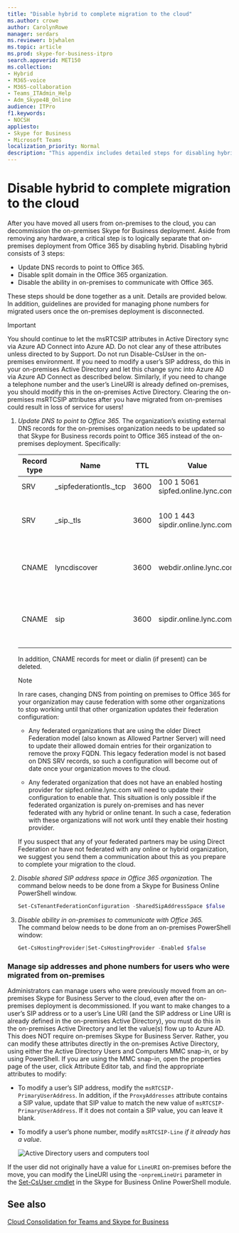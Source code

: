 ```yaml
---
title: "Disable hybrid to complete migration to the cloud"
ms.author: crowe
author: CarolynRowe
manager: serdars
ms.reviewer: bjwhalen
ms.topic: article
ms.prod: skype-for-business-itpro
search.appverid: MET150
ms.collection: 
- Hybrid 
- M365-voice
- M365-collaboration
- Teams_ITAdmin_Help
- Adm_Skype4B_Online
audience: ITPro
f1.keywords:
- NOCSH
appliesto:
- Skype for Business 
- Microsoft Teams
localization_priority: Normal
description: "This appendix includes detailed steps for disabling hybrid as part of cloud consolidation for Teams and Skype for Business."
---
```


# Disable hybrid to complete migration to the cloud

After you have moved all users from on-premises to the cloud, you can decommission the on-premises Skype for Business deployment. Aside from removing any hardware, a critical step is to logically separate that on-premises deployment from Office 365 by disabling hybrid. Disabling hybrid consists of 3 steps:

- Update DNS records to point to Office 365.
- Disable split domain in the Office 365 organization.
- Disable the ability in on-premises to communicate with Office 365.

These steps should be done together as a unit. Details are provided below. In addition, guidelines are provided for managing phone numbers for migrated users once the on-premises deployment is disconnected.

> [!Important] 
>You should continue to let the msRTCSIP attributes in Active Directory sync via Azure AD Connect into Azure AD.  Do not clear any of these attributes unless directed to by Support.  Do not run Disable-CsUser in the on-premises environment. If you need to modify a user’s SIP address, do this in your on-premises Active Directory and let this change sync into Azure AD via Azure AD Connect as described below. Similarly, if you need to change a telephone number and the user’s LineURI is already defined on-premises, you should modify this in the on-premises Active Directory.
>Clearing the on-premises msRTCSIP attributes after you have migrated from on-premises could result in loss of service for users!



1.	*Update DNS to point to Office 365.*
The organization’s existing external DNS records for the on-premises organization needs to be updated so that Skype for Business records point to Office 365 instead of the on-premises deployment. Specifically:

    |Record type|Name|TTL|Value|Purpose|
    |---|---|---|---|---|
    |SRV|_sipfederationtls._tcp|3600|100 1 5061 sipfed.online.lync.<span>com|Enables federation|
    |SRV|_sip._tls|3600|100 1 443 sipdir.online.lync.<span>com|Required for Skype for Business users|
    |CNAME|	lyncdiscover|	3600|	webdir.online.lync.<span>com|Required for Skype for Business users|
    |CNAME|	sip|	3600|	sipdir.online.lync.<span>com|Required only for older legacy SIP phones|

    In addition, CNAME records for meet or dialin (if present) can be deleted.

    > [!Note] 
    > In rare cases, changing DNS from pointing on premises to Office 365 for your organization may cause federation with some other organizations to stop working until that other organization updates their federation configuration:
    >
    > - Any federated organizations that are using the older Direct Federation model (also known as Allowed Partner Server) will need to update their allowed domain entries for their organization to remove the proxy FQDN. This legacy federation model is not based on DNS SRV records, so such a configuration will become out of date once your organization moves to the cloud.
    > 
    > - Any federated organization that does not have an enabled hosting provider for sipfed.online.lync.<span>com will need to update their configuration to enable that. This situation is only possible if the federated organization is purely on-premises and has never federated with any hybrid or online tenant. In such a case, federation with these organizations will not work until they enable their hosting provider.
    >
    > If you suspect that any of your federated partners may be using Direct Federation or have not federated with any online or hybrid organization, we suggest you send them a communication about this as you prepare to complete your migration to the cloud.

2.	*Disable shared SIP address space in Office 365 organization.*
The command below needs to be done from a Skype for Business Online PowerShell window.

    ```PowerShell
    Set-CsTenantFederationConfiguration -SharedSipAddressSpace $false
    ```
 
3.	*Disable ability in on-premises to communicate with Office 365.*  
The command below needs to be done from an on-premises PowerShell window:

    ```PowerShell
    Get-CsHostingProvider|Set-CsHostingProvider -Enabled $false
    ```

### Manage sip addresses and phone numbers for users who were migrated from on-premises

Administrators can manage users who were previously moved from an on-premises Skype for Business Server to the cloud, even after the on-premises deployment is decommissioned. If you want to make changes to a user’s SIP address or to a user’s Line URI (and the SIP address or Line URI is already defined in the on-premises Active Directory), you must do this in the on-premises Active Directory and let the value(s) flow up to Azure AD. This does NOT require on-premises Skype for Business Server. Rather, you can modify these attributes directly in the on-premises Active Directory, using either the Active Directory Users and Computers MMC snap-in, or by using PowerShell. If you are using the MMC snap-in, open the properties page of the user, click Attribute Editor tab, and find the appropriate attributes to modify:

- To modify a user’s SIP address, modify the `msRTCSIP-PrimaryUserAddress`. In addition, if the `ProxyAddresses` attribute contains a SIP value, update that SIP value to match the new value of `msRTCSIP-PrimaryUserAddress`. If it does not contain a SIP value, you can leave it blank.

- To modify a user’s phone number, modify `msRTCSIP-Line` *if it already has a value*.

  ![Active Directory users and computers tool](../media/disable-hybrid-1.png)
  
If the user did not originally have a value for `LineURI` on-premises before the move, you can modify the LineURI using the -`onpremLineUri` parameter in the [Set-CsUser cmdlet](https://docs.microsoft.com/powershell/module/skype/set-csuser?view=skype-ps) in the Skype for Business Online PowerShell module.


## See also

[Cloud Consolidation for Teams and Skype for Business](cloud-consolidation.md)
